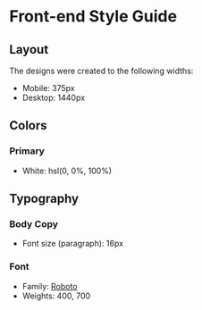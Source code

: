 # Front-end Style Guide

## Layout

The designs were created to the following widths:

- Mobile: 375px
- Desktop: 1440px

## Colors

### Primary



- White: hsl(0, 0%, 100%)

## Typography

### Body Copy

- Font size (paragraph): 16px

### Font

- Family: [Roboto](https://fonts.google.com/specimen/Roboto)
- Weights: 400, 700
